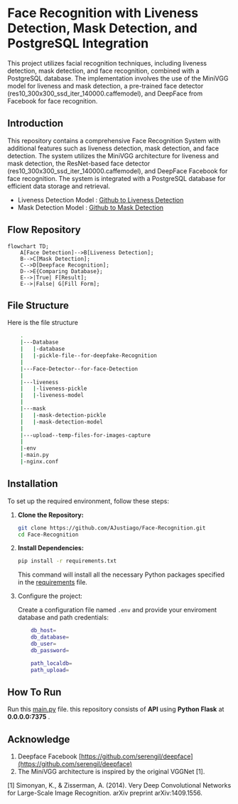 # Face Recognition with Liveness Detection, Mask Detection, and PostgreSQL Integration

This project utilizes facial recognition techniques, including liveness detection, mask detection, and face recognition, combined with a PostgreSQL database. The implementation involves the use of the MiniVGG model for liveness and mask detection, a pre-trained face detector (res10_300x300_ssd_iter_140000.caffemodel), and DeepFace from Facebook for face recognition.

## Introduction

This repository contains a comprehensive Face Recognition System with additional features such as liveness detection, mask detection, and face detection. The system utilizes the MiniVGG architecture for liveness and mask detection, the ResNet-based face detector (res10_300x300_ssd_iter_140000.caffemodel), and DeepFace Facebook for face recognition. The system is integrated with a PostgreSQL database for efficient data storage and retrieval.

- Liveness Detection Model : [Github to Liveness Detection](https://github.com/AJustiago/Liveness-Detection)
- Mask Detection Model     : [Github to Mask Detection](https://github.com/AJustiago/Mask-Detection)

## Flow Repository

```mermaid
flowchart TD;
    A[Face Detection]-->B[Liveness Detection];
    B-->C[Mask Detection];
    C-->D[Deepface Recognition];
    D-->E{Comparing Database};
    E-->|True| F[Result];
    E-->|False| G[Fill Form];
```

## File Structure
Here is the file structure 
```bash
    .
    |---Database
    |   |-database
    |   |-pickle-file--for-deepfake-Recognition
    |
    |---Face-Detector--for-face-Detection
    |  
    |---liveness
    |   |-liveness-pickle
    |   |-liveness-model
    |
    |---mask
    |   |-mask-detection-pickle
    |   |-mask-detection-model
    |
    |---upload--temp-files-for-images-capture
    |
    |-env
    |-main.py
    |-nginx.conf
```

## Installation

To set up the required environment, follow these steps:

1. **Clone the Repository:**
   ```bash
   git clone https://github.com/AJustiago/Face-Recognition.git
   cd Face-Recognition

2. **Install Dependencies:**
    ```bash
    pip install -r requirements.txt
    ```
    This command will install all the necessary Python packages specified in the [requirements](https://github.com/AJustiago/Face-Recognition/blob/main/requirements.txt) file.

3. Configure the project:

    Create a configuration file named `.env` and provide your enviroment database and path credentials:

    ```bash
        db_host=
        db_database=
        db_user=
        db_password=

        path_localdb=
        path_upload=
    ```

## How To Run

Run this [main.py](https://github.com/AJustiago/Face-Recognition/blob/main/main.py) file.
this repository consists of **API** using **Python Flask** at **0.0.0.0:7375** .

## Acknowledge

1. Deepface Facebook [https://github.com/serengil/deepface](https://github.com/serengil/deepface)
2. The MiniVGG architecture is inspired by the original VGGNet [1].

[1] Simonyan, K., & Zisserman, A. (2014). Very Deep Convolutional Networks for Large-Scale Image Recognition. arXiv preprint arXiv:1409.1556.
